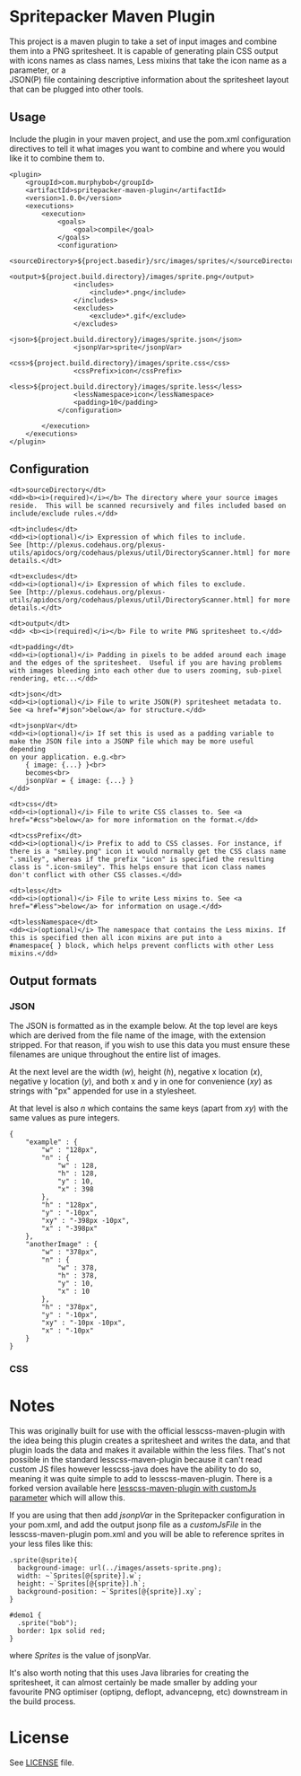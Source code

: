 Spritepacker Maven Plugin
=========================

This project is a maven plugin to take a set of input images and combine them into a PNG spritesheet. It is capable of generating
plain CSS output with icons names as class names, Less mixins that take the icon name as a parameter, or a  
JSON(P) file containing descriptive information about the spritesheet layout that can be plugged into other tools.

Usage
-----

Include the plugin in your maven project, and use the pom.xml configuration directives to tell it what images you want to
combine and where you would like it to combine them to.

	<plugin>
		<groupId>com.murphybob</groupId>
		<artifactId>spritepacker-maven-plugin</artifactId>
		<version>1.0.0</version>
        <executions>
            <execution>
                <goals>
                    <goal>compile</goal>
                </goals>
                <configuration>
                    <sourceDirectory>${project.basedir}/src/images/sprites/</sourceDirectory>
                    <output>${project.build.directory}/images/sprite.png</output>
                    <includes>
                        <include>*.png</include>
                    </includes>
                    <excludes>
                        <exclude>*.gif</exclude>
                    </excludes>
                    <json>${project.build.directory}/images/sprite.json</json>
                    <jsonpVar>sprite</jsonpVar>
                    <css>${project.build.directory}/images/sprite.css</css>
                    <cssPrefix>icon</cssPrefix>
                    <less>${project.build.directory}/images/sprite.less</less>
                    <lessNamespace>icon</lessNamespace>
                    <padding>10</padding>
                </configuration>

            </execution>
        </executions>
	</plugin>

Configuration
-------------

<dl>

	<dt>sourceDirectory</dt>
	<dd><b><i>(required)</i></b> The directory where your source images reside.  This will be scanned recursively and files included based on
	include/exclude rules.</dd>
	
	<dt>includes</dt>
	<dd><i>(optional)</i> Expression of which files to include.
	See [http://plexus.codehaus.org/plexus-utils/apidocs/org/codehaus/plexus/util/DirectoryScanner.html] for more details.</dt>
	
	<dt>excludes</dt>
	<dd><i>(optional)</i> Expression of which files to exclude.
	See [http://plexus.codehaus.org/plexus-utils/apidocs/org/codehaus/plexus/util/DirectoryScanner.html] for more details.</dt>
	
	<dt>output</dt>
	<dd> <b><i>(required)</i></b> File to write PNG spritesheet to.</dd>
	
    <dt>padding</dt>
    <dd><i>(optional)</i> Padding in pixels to be added around each image and the edges of the spritesheet.  Useful if you are having problems
    with images bleeding into each other due to users zooming, sub-pixel rendering, etc...</dd>
	
	<dt>json</dt>
	<dd><i>(optional)</i> File to write JSON(P) spritesheet metadata to. See <a href="#json">below</a> for structure.</dd>
	
	<dt>jsonpVar</dt>
	<dd><i>(optional)</i> If set this is used as a padding variable to make the JSON file into a JSONP file which may be more useful depending
	on your application. e.g.<br>
		{ image: {...} }<br>
		becomes<br>
		jsonpVar = { image: {...} }
	</dd>
	
	<dt>css</dt>
	<dd><i>(optional)</i> File to write CSS classes to. See <a href="#css">below</a> for more information on the format.</dd>
	
    <dt>cssPrefix</dt>
    <dd><i>(optional)</i> Prefix to add to CSS classes. For instance, if there is a "smiley.png" icon it would normally get the CSS class name
    ".smiley", whereas if the prefix "icon" is specified the resulting class is ".icon-smiley". This helps ensure that icon class names
    don't conflict with other CSS classes.</dd>
    
    <dt>less</dt>
    <dd><i>(optional)</i> File to write Less mixins to. See <a href="#less">below</a> for information on usage.</dd>
    
    <dt>lessNamespace</dt>
    <dd><i>(optional)</i> The namespace that contains the Less mixins. If this is specified then all icon mixins are put into a 
    #namespace{ } block, which helps prevent conflicts with other Less mixins.</dd>
   
</dl>

Output formats
--------------

### JSON

The JSON is formatted as in the example below.  At the top level are keys which are derived from the file name of the image,
with the extension stripped.  For that reason, if you wish to use this data you must ensure these filenames are unique
throughout the entire list of images.

At the next level are the width (*w*), height (*h*), negative x location (*x*), negative y location (*y*), and both x and y
in one for convenience (*xy*) as strings with "px" appended for use in a stylesheet.

At that level is also *n* which contains the same keys (apart from *xy*) with the same values as pure integers. 

	{
		"example" : {
			"w" : "128px",
			"n" : {
				"w" : 128,
				"h" : 128,
				"y" : 10,
				"x" : 398
			},
			"h" : "128px",
			"y" : "-10px",
			"xy" : "-398px -10px",
			"x" : "-398px"
		},
		"anotherImage" : {
			"w" : "378px",
			"n" : {
				"w" : 378,
				"h" : 378,
				"y" : 10,
				"x" : 10
			},
			"h" : "378px",
			"y" : "-10px",
			"xy" : "-10px -10px",
			"x" : "-10px"
		}
	}

### CSS


Notes
=====

This was originally built for use with the official lesscss-maven-plugin with the idea being this plugin creates a spritesheet
and writes the data, and that plugin loads the data and makes it available within the less files.  That's not possible in the
standard lesscss-maven-plugin because it can't read custom JS files however lesscss-java does have the ability to do so, meaning
it was quite simple to add to lesscss-maven-plugin.  There is a forked version available here
[lesscss-maven-plugin with customJs parameter](https://github.com/murphybob/lesscss-maven-plugin) which will allow this.

If you are using that then add *jsonpVar* in the Spritepacker configuration in your pom.xml, and add the output jsonp file as a
*customJsFile* in the lesscss-maven-plugin pom.xml and you will be able to reference sprites in your less files like this:

	.sprite(@sprite){
	  background-image: url(../images/assets-sprite.png);
	  width: ~`Sprites[@{sprite}].w`;
	  height: ~`Sprites[@{sprite}].h`;
	  background-position: ~`Sprites[@{sprite}].xy`;
	}
	
	#demo1 {
	  .sprite("bob");
	  border: 1px solid red;
	}
	
where *Sprites* is the value of jsonpVar.

It's also worth noting that this uses Java libraries for creating the spritesheet, it can almost certainly be made smaller by
adding your favourite PNG optimiser (optipng, deflopt, advancepng, etc) downstream in the build process. 

License
=======

See [LICENSE](https://github.com/murphybob/spritepacker/blob/master/LICENSE) file.
